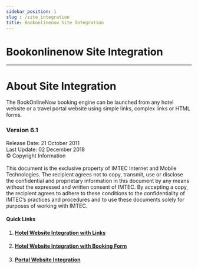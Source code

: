 ```yaml
---
sidebar_position: 1
slug : /site_integration
title: Bookonlinenow Site Integration
---
```

#  Bookonlinenow Site Integration


---
#  About Site Integration


The BookOnlineNow booking engine can be launched from any hotel website or a travel portal website using simple links, complex links or HTML forms.


### Version 6.1
Release Date: 21 October 2011 <br/>
Last Update: 02 December 2018 <br/>
© Copyright Information <br/><br/>
This document is the exclusive property of IMTEC Internet and Mobile Technologies. The recipient agrees not to copy, transmit, use or disclose the confidential and proprietary information in this document by any means without the expressed and written consent of IMTEC. By accepting a copy, the recipient agrees to adhere to these conditions to the confidentiality of IMTEC’s practices and procedures and to use these documents solely for purposes of working with IMTEC.

####  Quick Links

1. #### [Hotel Website Integration with Links](./Site_Integration/Integration/1-website_integration_with_links.md)
2. #### [Hotel Website Integration with Booking Form](./Site_Integration/Integration/2-website_integration_with_booking_form.md)
3. #### [Portal Website Integration](./Site_Integration/Integration/3-portal-website-integration.md)